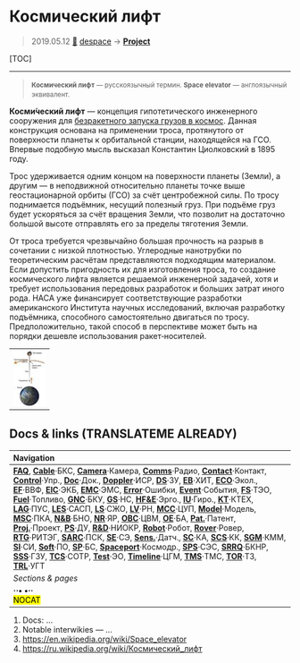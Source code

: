 # Космический лифт
> 2019.05.12 [🚀](../index/index.md) [despace](index.md) → **[Project](project.md)**

[TOC]

---

> <small>**Космический лифт** — русскоязычный термин. **Space elevator** — англоязычный эквивалент.</small>

**Косми́ческий лифт** — концепция гипотетического инженерного сооружения для [безракетного запуска грузов в космос](nrs.md). Данная конструкция основана на применении троса, протянутого от поверхности планеты к орбитальной станции, находящейся на ГСО. Впервые подобную мысль высказал Константин Циолковский в 1895 году.

Трос удерживается одним концом на поверхности планеты (Земли), а другим — в неподвижной относительно планеты точке выше геостационарной орбиты (ГСО) за счёт центробежной силы. По тросу поднимается подъёмник, несущий полезный груз. При подъёме груз будет ускоряться за счёт вращения Земли, что позволит на достаточно большой высоте отправлять его за пределы тяготения Земли.

От троса требуется чрезвычайно большая прочность на разрыв в сочетании с низкой плотностью. Углеродные нанотрубки по теоретическим расчётам представляются подходящим материалом. Если допустить пригодность их для изготовления троса, то создание космического лифта является решаемой инженерной задачей, хотя и требует использования передовых разработок и больших затрат иного рода. НАСА уже финансирует соответствующие разработки американского Института научных исследований, включая разработку подъёмника, способного самостоятельно двигаться по тросу. Предположительно, такой способ в перспективе может быть на порядки дешевле использования ракет‑носителей.

| |
|:--|
|[![](f/project/a/ais/space_elevator_pic1_thumb.jpg)](f/project/a/ais/space_elevator_pic1.png)|



<p style="page-break-after:always"> </p>

## Docs & links (TRANSLATEME ALREADY)
|Navigation|
|:--|
|**[FAQ](faq.md)**, **[Cable](cable.md)**·БКС, **[Camera](cam.md)**·Камера, **[Comms](comms.md)**·Радио, **[Contact](contact.md)**·Контакт, **[Control](control.md)**·Упр., **[Doc](doc.md)**·Док., **[Doppler](doppler.md)**·ИСР, **[DS](ds.md)**·ЗУ, **[EB](eb.md)**·ХИТ, **[ECO](ecology.md)**·Экол., **[EF](ef.md)**·ВВФ, **[ElC](elc.md)**·ЭКБ, **[EMC](emc.md)**·ЭМС, **[Error](error.md)**·Ошибки, **[Event](event.md)**·События, **[FS](fs.md)**·ТЭО, **[Fuel](fuel.md)**·Топливо, **[GNC](gnc.md)**·БКУ, **[GS](scs.md)**·НС, **[HF&E](hfe.md)**·Эрго., **[IU](iu.md)**·Гиро., **[KT](kt.md)**·КТЕХ, **[LAG](lag.md)**·ПУC, **[LES](les.md)**·САСП, **[LS](ls.md)**·СЖО, **[LV](lv.md)**·РН, **[MCC](mcc.md)**·ЦУП, **[Model](model.md)**·Модель, **[MSC](sc.md)**·ПКА, **[N&B](nnb.md)**·БНО, **[NR](nr.md)**·ЯР, **[OBC](obc.md)**·ЦВМ, **[OE](oe.md)**·БА, **[Pat.](патент.md)**·Патент, **[Proj.](project.md)**·Проект, **[PS](ps.md)**·ДУ, **[R&D](rnd.md)**·НИОКР, **[Robot](robotics.md)**·Робот, **[Rover](rover.md)**·Ровер, **[RTG](rtg.md)**·РИТЭГ, **[SARC](sarc.md)**·ПСК, **[SE](se.md)**·СЭ, **[Sens.](sensor.md)**·Датч., **[SC](sc.md)**·КА, **[SCS](scs.md)**·КК, **[SGM](sgm.md)**·КММ, **[SI](si.md)**·СИ, **[Soft](soft.md)**·ПО, **[SP](sp.md)**·БС, **[Spaceport](spaceport.md)**·Космодр., **[SPS](sps.md)**·СЭС, **[SRRQ](srrq.md)**·БКНР, **[SSS](sss.md)**·ГЗУ, **[TCS](tcs.md)**·СОТР, **[Test](test.md)**·ЭО, **[Timeline](timeline.md)**·ЦГМ, **[TMS](tms.md)**·ТМС, **[TOR](tor.md)**·ТЗ, **[TRL](trl.md)**·УГТ|
|*Sections & pages*|
|**··• [](.md) •··**<br> <mark>NOCAT</mark>|

   1. Docs: …
   1. Notable interwikies — …
   1. <https://en.wikipedia.org/wiki/Space_elevator>
   1. <https://ru.wikipedia.org/wiki/Космический_лифт>
